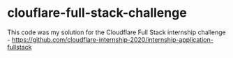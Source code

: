 # clouflare-full-stack-challenge
This code was my solution for the Cloudflare Full Stack internship challenge - https://github.com/cloudflare-internship-2020/internship-application-fullstack
